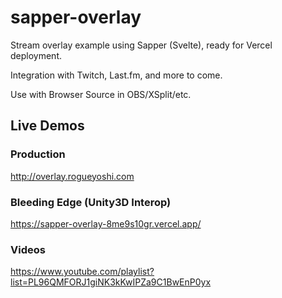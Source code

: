 # sapper-overlay

Stream overlay example using Sapper (Svelte), ready for Vercel deployment.

Integration with Twitch, Last.fm, and more to come.

Use with Browser Source in OBS/XSplit/etc.
## Live Demos

### Production
http://overlay.rogueyoshi.com

### Bleeding Edge (Unity3D Interop)
https://sapper-overlay-8me9s10gr.vercel.app/

### Videos
https://www.youtube.com/playlist?list=PL96QMFORJ1giNK3kKwIPZa9C1BwEnP0yx
